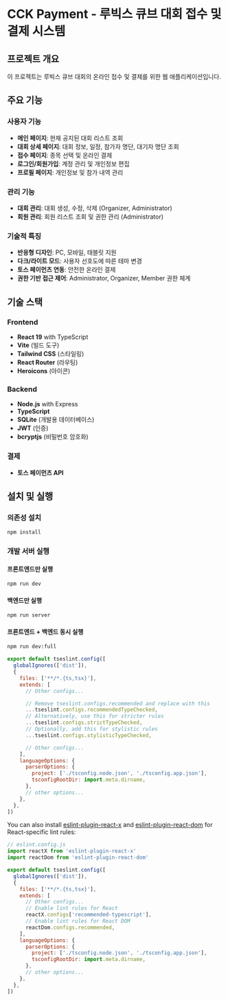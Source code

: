 # CCK Payment - 루빅스 큐브 대회 접수 및 결제 시스템

## 프로젝트 개요

이 프로젝트는 루빅스 큐브 대회의 온라인 접수 및 결제를 위한 웹 애플리케이션입니다.

## 주요 기능

### 사용자 기능
- **메인 페이지**: 현재 공지된 대회 리스트 조회
- **대회 상세 페이지**: 대회 정보, 일정, 참가자 명단, 대기자 명단 조회
- **접수 페이지**: 종목 선택 및 온라인 결제
- **로그인/회원가입**: 계정 관리 및 개인정보 편집
- **프로필 페이지**: 개인정보 및 참가 내역 관리

### 관리 기능
- **대회 관리**: 대회 생성, 수정, 삭제 (Organizer, Administrator)
- **회원 관리**: 회원 리스트 조회 및 권한 관리 (Administrator)

### 기술적 특징
- **반응형 디자인**: PC, 모바일, 태블릿 지원
- **다크/라이트 모드**: 사용자 선호도에 따른 테마 변경
- **토스 페이먼츠 연동**: 안전한 온라인 결제
- **권한 기반 접근 제어**: Administrator, Organizer, Member 권한 체계

## 기술 스택

### Frontend
- **React 19** with TypeScript
- **Vite** (빌드 도구)
- **Tailwind CSS** (스타일링)
- **React Router** (라우팅)
- **Heroicons** (아이콘)

### Backend
- **Node.js** with Express
- **TypeScript**
- **SQLite** (개발용 데이터베이스)
- **JWT** (인증)
- **bcryptjs** (비밀번호 암호화)

### 결제
- **토스 페이먼츠 API**

## 설치 및 실행

### 의존성 설치
```bash
npm install
```

### 개발 서버 실행

#### 프론트엔드만 실행
```bash
npm run dev
```

#### 백엔드만 실행
```bash
npm run server
```

#### 프론트엔드 + 백엔드 동시 실행
```bash
npm run dev:full
```

```js
export default tseslint.config([
  globalIgnores(['dist']),
  {
    files: ['**/*.{ts,tsx}'],
    extends: [
      // Other configs...

      // Remove tseslint.configs.recommended and replace with this
      ...tseslint.configs.recommendedTypeChecked,
      // Alternatively, use this for stricter rules
      ...tseslint.configs.strictTypeChecked,
      // Optionally, add this for stylistic rules
      ...tseslint.configs.stylisticTypeChecked,

      // Other configs...
    ],
    languageOptions: {
      parserOptions: {
        project: ['./tsconfig.node.json', './tsconfig.app.json'],
        tsconfigRootDir: import.meta.dirname,
      },
      // other options...
    },
  },
])
```

You can also install [eslint-plugin-react-x](https://github.com/Rel1cx/eslint-react/tree/main/packages/plugins/eslint-plugin-react-x) and [eslint-plugin-react-dom](https://github.com/Rel1cx/eslint-react/tree/main/packages/plugins/eslint-plugin-react-dom) for React-specific lint rules:

```js
// eslint.config.js
import reactX from 'eslint-plugin-react-x'
import reactDom from 'eslint-plugin-react-dom'

export default tseslint.config([
  globalIgnores(['dist']),
  {
    files: ['**/*.{ts,tsx}'],
    extends: [
      // Other configs...
      // Enable lint rules for React
      reactX.configs['recommended-typescript'],
      // Enable lint rules for React DOM
      reactDom.configs.recommended,
    ],
    languageOptions: {
      parserOptions: {
        project: ['./tsconfig.node.json', './tsconfig.app.json'],
        tsconfigRootDir: import.meta.dirname,
      },
      // other options...
    },
  },
])
```
